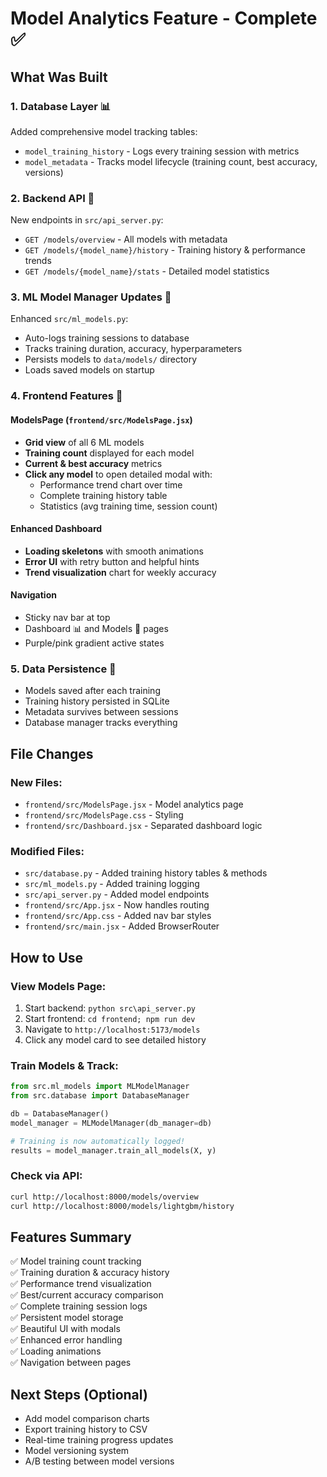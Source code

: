 # Model Analytics Feature - Complete ✅

## What Was Built

### 1. **Database Layer** 📊
Added comprehensive model tracking tables:
- `model_training_history` - Logs every training session with metrics
- `model_metadata` - Tracks model lifecycle (training count, best accuracy, versions)

### 2. **Backend API** 🔧
New endpoints in `src/api_server.py`:
- `GET /models/overview` - All models with metadata
- `GET /models/{model_name}/history` - Training history & performance trends
- `GET /models/{model_name}/stats` - Detailed model statistics

### 3. **ML Model Manager Updates** 🤖
Enhanced `src/ml_models.py`:
- Auto-logs training sessions to database
- Tracks training duration, accuracy, hyperparameters
- Persists models to `data/models/` directory
- Loads saved models on startup

### 4. **Frontend Features** 💎

#### ModelsPage (`frontend/src/ModelsPage.jsx`)
- **Grid view** of all 6 ML models
- **Training count** displayed for each model
- **Current & best accuracy** metrics
- **Click any model** to open detailed modal with:
  - Performance trend chart over time
  - Complete training history table
  - Statistics (avg training time, session count)
  
#### Enhanced Dashboard
- **Loading skeletons** with smooth animations
- **Error UI** with retry button and helpful hints
- **Trend visualization** chart for weekly accuracy

#### Navigation
- Sticky nav bar at top
- Dashboard 📊 and Models 🤖 pages
- Purple/pink gradient active states

### 5. **Data Persistence** 💾
- Models saved after each training
- Training history persisted in SQLite
- Metadata survives between sessions
- Database manager tracks everything

## File Changes

### New Files:
- `frontend/src/ModelsPage.jsx` - Model analytics page
- `frontend/src/ModelsPage.css` - Styling
- `frontend/src/Dashboard.jsx` - Separated dashboard logic

### Modified Files:
- `src/database.py` - Added training history tables & methods
- `src/ml_models.py` - Added training logging
- `src/api_server.py` - Added model endpoints
- `frontend/src/App.jsx` - Now handles routing
- `frontend/src/App.css` - Added nav bar styles
- `frontend/src/main.jsx` - Added BrowserRouter

## How to Use

### View Models Page:
1. Start backend: `python src\api_server.py`
2. Start frontend: `cd frontend; npm run dev`
3. Navigate to `http://localhost:5173/models`
4. Click any model card to see detailed history

### Train Models & Track:
```python
from src.ml_models import MLModelManager
from src.database import DatabaseManager

db = DatabaseManager()
model_manager = MLModelManager(db_manager=db)

# Training is now automatically logged!
results = model_manager.train_all_models(X, y)
```

### Check via API:
```bash
curl http://localhost:8000/models/overview
curl http://localhost:8000/models/lightgbm/history
```

## Features Summary

✅ Model training count tracking  
✅ Training duration & accuracy history  
✅ Performance trend visualization  
✅ Best/current accuracy comparison  
✅ Complete training session logs  
✅ Persistent model storage  
✅ Beautiful UI with modals  
✅ Enhanced error handling  
✅ Loading animations  
✅ Navigation between pages  

## Next Steps (Optional)

- Add model comparison charts
- Export training history to CSV
- Real-time training progress updates
- Model versioning system
- A/B testing between model versions
